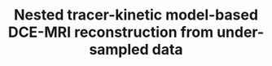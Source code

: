 ---
authors: S.G. Lingala, Y. Guo, N. Nallapareddy, <span class="me">Y. Bliesener</span>, R. M. Lebel, K. S. Nayak
title: Nested tracer-kinetic model-based DCE-MRI reconstruction from under-sampled data
type: conference
venue: International Society for Magnetic Resonance in Medicine 25th Annual Meeting, Honolulu
year: 2017
volume: p. 1911
link:
award:
---